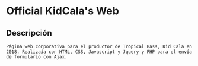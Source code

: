 # Official KidCala's Web

## Descripción

```
Página web corporativa para el productor de Tropical Bass, Kid Cala en 2018. Realizada con HTML, CSS, Javascript y Jquery y PHP para el envía de formulario con Ajax.
```
